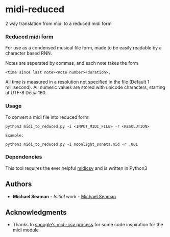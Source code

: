 # midi-reduced
2 way translation from midi to a reduced midi form

### Reduced midi form
For use as a condensed musical file form, made to be easily readable by a
character based RNN.

Notes are seperated by commas, and each note takes the form
```
<time since last note><note number><duration>,
```
All time is measured in a resolution not specified in the file (Default 1
  millisecond). All numeric values are stored with unicode characters, starting
  at UTF-8 Dec# 160.

### Usage
To convert a midi file into reduced form:
```
python3 midi_to_reduced.py -i <INPUT_MIDI_FILE> -r <RESOLUTION>

Example:

python3 midi_to_reduced.py -i moonlight_sonata.mid -r .001
```

### Dependencies

This tool requires the ever helpful [midicsv](http://www.fourmilab.ch/webtools/midicsv/) and is written in Python3

## Authors

* **Michael Seaman** - *Initial work* - [Michael Seaman](https://github.com/MichaelSeaman)


## Acknowledgments

* Thanks to [shoogle's midi-csv process](https://github.com/shoogle/midicsv-process) for some code inspiration for the midi module
